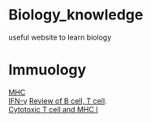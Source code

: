# Biology_knowledge
useful website to learn biology


# Immuology
[MHC](https://zhuanlan.zhihu.com/p/421662986)  
[IFN-γ](https://biomarkerres.biomedcentral.com/articles/10.1186/s40364-020-00228-x)
[Review of B cell, T cell](https://www.youtube.com/watch?v=xaz5ftvZCyI&list=TLPQMDgwOTIwMjITNaqEoBQPzw&index=1).  
[Cytotoxic T cell and MHC I](https://www.youtube.com/watch?v=YdBXHm3edL8&list=TLPQMDgwOTIwMjITNaqEoBQPzw&index=3)
